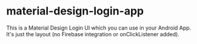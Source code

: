 # material-design-login-app
This is a Material Design Login UI which you can use in your Android App. It's just the layout (no Firebase integration or onClickListener added).
